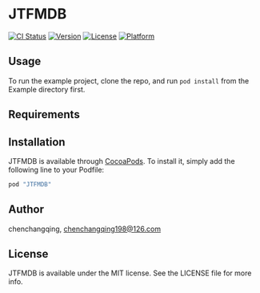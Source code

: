 # JTFMDB

[![CI Status](http://img.shields.io/travis/chenchangqing/JTFMDB.svg?style=flat)](https://travis-ci.org/chenchangqing/JTFMDB)
[![Version](https://img.shields.io/cocoapods/v/JTFMDB.svg?style=flat)](http://cocoapods.org/pods/JTFMDB)
[![License](https://img.shields.io/cocoapods/l/JTFMDB.svg?style=flat)](http://cocoapods.org/pods/JTFMDB)
[![Platform](https://img.shields.io/cocoapods/p/JTFMDB.svg?style=flat)](http://cocoapods.org/pods/JTFMDB)

## Usage

To run the example project, clone the repo, and run `pod install` from the Example directory first.

## Requirements

## Installation

JTFMDB is available through [CocoaPods](http://cocoapods.org). To install
it, simply add the following line to your Podfile:

```ruby
pod "JTFMDB"
```

## Author

chenchangqing, chenchangqing198@126.com

## License

JTFMDB is available under the MIT license. See the LICENSE file for more info.
